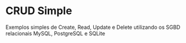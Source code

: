 # CRUD Simple
Exemplos simples de Create, Read, Update e Delete utilizando os SGBD relacionais MySQL, PostgreSQL e SQLite